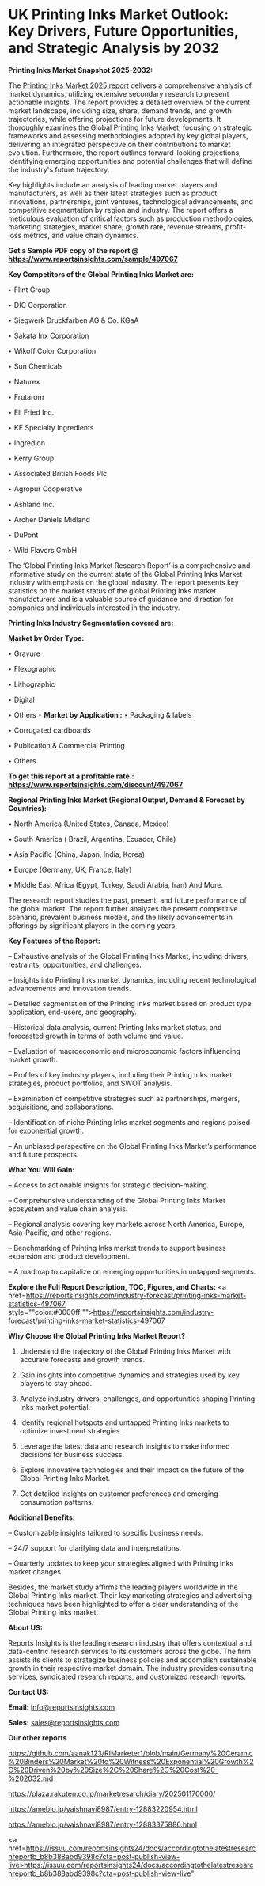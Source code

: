 # UK Printing Inks Market Outlook: Key Drivers, Future Opportunities, and Strategic Analysis by 2032

<strong>Printing Inks Market Snapshot 2025-2032:</strong>

The <a href=https://www.reportsinsights.com/sample/497067>Printing Inks Market 2025 report</a> delivers a comprehensive analysis of market dynamics, utilizing extensive secondary research to present actionable insights. The report provides a detailed overview of the current market landscape, including size, share, demand trends, and growth trajectories, while offering projections for future developments. It thoroughly examines the Global Printing Inks Market, focusing on strategic frameworks and assessing methodologies adopted by key global players, delivering an integrated perspective on their contributions to market evolution. Furthermore, the report outlines forward-looking projections, identifying emerging opportunities and potential challenges that will define the industry's future trajectory.

Key highlights include an analysis of leading market players and manufacturers, as well as their latest strategies such as product innovations, partnerships, joint ventures, technological advancements, and competitive segmentation by region and industry. The report offers a meticulous evaluation of critical factors such as production methodologies, marketing strategies, market share, growth rate, revenue streams, profit-loss metrics, and value chain dynamics.

<strong>Get a Sample PDF copy of the report @ <a href=https://www.reportsinsights.com/sample/497067 style=color:#0000ff;>https://www.reportsinsights.com/sample/497067</a></strong>

<strong>Key Competitors of the Global Printing Inks Market are:</strong>

‣ Flint Group

‣ DIC Corporation

‣ Siegwerk Druckfarben AG & Co. KGaA

‣ Sakata Inx Corporation

‣ Wikoff Color Corporation

‣ Sun Chemicals

‣ Naturex

‣ Frutarom

‣ Eli Fried Inc.

‣ KF Specialty Ingredients

‣ Ingredion

‣ Kerry Group

‣ Associated British Foods Plc

‣ Agropur Cooperative

‣ Ashland Inc.

‣ Archer Daniels Midland

‣ DuPont

‣ Wild Flavors GmbH

The ‘Global Printing Inks Market Research Report’ is a comprehensive and informative study on the current state of the Global Printing Inks Market industry with emphasis on the global industry. The report presents key statistics on the market status of the global Printing Inks market manufacturers and is a valuable source of guidance and direction for companies and individuals interested in the industry.

<strong>Printing Inks Industry Segmentation covered are:</strong>

<strong>Market by Order Type: </strong>

‣ Gravure

‣ Flexographic

‣ Lithographic

‣ Digital

‣ Others
‣ 
<strong>Market by Application :</strong>
‣ Packaging & labels

‣ Corrugated cardboards

‣ Publication & Commercial Printing

‣ Others

<strong>To get this report at a profitable rate.: <a href=https://www.reportsinsights.com/discount/497067 style=color:#0000ff;>https://www.reportsinsights.com/discount/497067</a></strong>

<strong>Regional Printing Inks Market (Regional Output, Demand &amp; Forecast by Countries):-</strong>

• North America (United States, Canada, Mexico)

• South America ( Brazil, Argentina, Ecuador, Chile)

• Asia Pacific (China, Japan, India, Korea)

• Europe (Germany, UK, France, Italy)

• Middle East Africa (Egypt, Turkey, Saudi Arabia, Iran) And More.

The research report studies the past, present, and future performance of the global market. The report further analyzes the present competitive scenario, prevalent business models, and the likely advancements in offerings by significant players in the coming years.

<strong>Key Features of the Report:</strong>

– Exhaustive analysis of the Global Printing Inks Market, including drivers, restraints, opportunities, and challenges.

– Insights into Printing Inks market dynamics, including recent technological advancements and innovation trends.

– Detailed segmentation of the Printing Inks market based on product type, application, end-users, and geography.

– Historical data analysis, current Printing Inks market status, and forecasted growth in terms of both volume and value.

– Evaluation of macroeconomic and microeconomic factors influencing market growth.

– Profiles of key industry players, including their Printing Inks market strategies, product portfolios, and SWOT analysis.

– Examination of competitive strategies such as partnerships, mergers, acquisitions, and collaborations.

– Identification of niche Printing Inks market segments and regions poised for exponential growth.

– An unbiased perspective on the Global Printing Inks Market’s performance and future prospects.

<strong>What You Will Gain:</strong>

– Access to actionable insights for strategic decision-making.

– Comprehensive understanding of the Global Printing Inks Market ecosystem and value chain analysis.

– Regional analysis covering key markets across North America, Europe, Asia-Pacific, and other regions.

– Benchmarking of Printing Inks market trends to support business expansion and product development.

– A roadmap to capitalize on emerging opportunities in untapped segments.

<strong>Explore the Full Report Description, TOC, Figures, and Charts:</strong>
<a href=https://reportsinsights.com/industry-forecast/printing-inks-market-statistics-497067 style=""color:#0000ff;"">https://reportsinsights.com/industry-forecast/printing-inks-market-statistics-497067</a>

<strong>Why Choose the Global Printing Inks Market Report?</strong>

1. Understand the trajectory of the Global Printing Inks Market with accurate forecasts and growth trends.

2. Gain insights into competitive dynamics and strategies used by key players to stay ahead.

3. Analyze industry drivers, challenges, and opportunities shaping Printing Inks market potential.

4. Identify regional hotspots and untapped Printing Inks markets to optimize investment strategies.

5. Leverage the latest data and research insights to make informed decisions for business success.

6. Explore innovative technologies and their impact on the future of the Global Printing Inks Market.

7. Get detailed insights on customer preferences and emerging consumption patterns.

<strong>Additional Benefits:</strong>

– Customizable insights tailored to specific business needs.

– 24/7 support for clarifying data and interpretations.

– Quarterly updates to keep your strategies aligned with Printing Inks market changes.

Besides, the market study affirms the leading players worldwide in the Global Printing Inks market. Their key marketing strategies and advertising techniques have been highlighted to offer a clear understanding of the Global Printing Inks market.

<strong><strong>About US</strong>:</strong>

Reports Insights is the leading research industry that offers contextual and data-centric research services to its customers across the globe. The firm assists its clients to strategize business policies and accomplish sustainable growth in their respective market domain. The industry provides consulting services, syndicated research reports, and customized research reports.

<strong>Contact US:</strong>

<p class=><b>Email:</b> <a href=mailto:info@reportsinsights.com>info@reportsinsights.com</a></p>
<p class=><b>Sales:</b> <a href=mailto:sales@reportsinsights.com>sales@reportsinsights.com</a></p>

<strong>Our other reports</strong>

<a href=https://github.com/aanak123/RIMarketer1/blob/main/Germany%20Ceramic%20Binders%20Market%20to%20Witness%20Exponential%20Growth%2C%20Driven%20by%20Size%2C%20Share%2C%20Cost%20-%202032.md>https://github.com/aanak123/RIMarketer1/blob/main/Germany%20Ceramic%20Binders%20Market%20to%20Witness%20Exponential%20Growth%2C%20Driven%20by%20Size%2C%20Share%2C%20Cost%20-%202032.md</a>

<a href=https://plaza.rakuten.co.jp/marketresarch/diary/202501170000/>https://plaza.rakuten.co.jp/marketresarch/diary/202501170000/</a>

<a href=https://ameblo.jp/vaishnavi8987/entry-12883220954.html>https://ameblo.jp/vaishnavi8987/entry-12883220954.html</a>

<a href=https://ameblo.jp/vaishnavi8987/entry-12883375886.html>https://ameblo.jp/vaishnavi8987/entry-12883375886.html</a>

<a href=https://issuu.com/reportsinsights24/docs/accordingtothelatestresearchreportb_b8b388abd9398c?cta=post-publish-view-live>https://issuu.com/reportsinsights24/docs/accordingtothelatestresearchreportb_b8b388abd9398c?cta=post-publish-view-live</a>"
